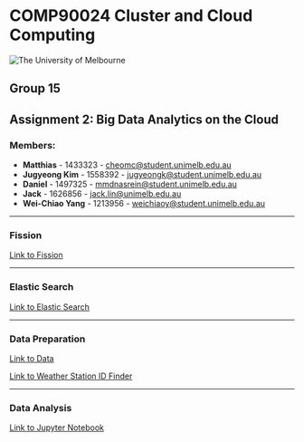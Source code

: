 # COMP90024 Cluster and Cloud Computing
![The University of Melbourne](https://www.silverstoneedge.com.au/wp-content/uploads/2019/08/logo-melbourne-uni.png)
## Group 15
## Assignment 2: Big Data Analytics on the Cloud

### Members:
- **Matthias** - 1433323 - cheomc@student.unimelb.edu.au
- **Jugyeong Kim** - 1558392 - jugyeongk@student.unimelb.edu.au
- **Daniel** - 1497325 - mmdnasrein@student.unimelb.edu.au
- **Jack** - 1626856 - jack.lin@unimelb.edu.au
- **Wei-Chiao Yang** - 1213956 - weichiaoy@student.unimelb.edu.au

---

### Fission 

[Link to Fission ](https://github.com/BunniYubel/CloudComputingA2/tree/main/comp90024/fission) 

---

### Elastic Search 

[Link to Elastic Search ](https://github.com/BunniYubel/CloudComputingA2/tree/main/comp90024/elastic) 

---

### Data Preparation

[Link to Data ](https://github.com/BunniYubel/CloudComputingA2/tree/main/Datay) 
 
[Link to Weather Station ID Finder ](https://github.com/BunniYubel/CloudComputingA2/blob/main/find_station_json.py) 

---

### Data Analysis

[Link to Jupyter Notebook ](https://github.com/BunniYubel/CloudComputingA2/blob/main/Data_Visualization.ipynb)
